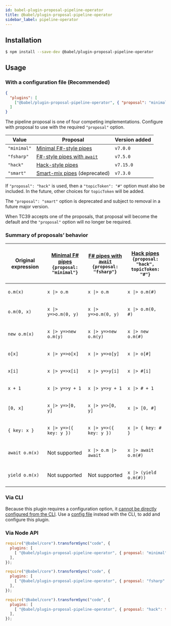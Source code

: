```yaml
---
id: babel-plugin-proposal-pipeline-operator
title: @babel/plugin-proposal-pipeline-operator
sidebar_label: pipeline-operator
---
```


## Installation

```sh
$ npm install --save-dev @babel/plugin-proposal-pipeline-operator
```

## Usage

### With a configuration file (Recommended)

```json
{
  "plugins": [
    ["@babel/plugin-proposal-pipeline-operator", { "proposal": "minimal" }]
  ]
}
```

The pipeline proposal is one of four competing implementations. Configure with proposal to use with the required `"proposal"` option.

| Value | Proposal | Version added |
| ----- | -------- | ------------- |
| `"minimal"` | [Minimal F#-style pipes](https://github.com/tc39/proposal-pipeline-operator/) | `v7.0.0`
| `"fsharp"` | [F#-style pipes with `await`](https://github.com/valtech-nyc/proposal-fsharp-pipelines) | `v7.5.0`
| `"hack"` | [Hack-style pipes](https://github.com/js-choi/proposal-hack-pipes) | `v7.15.0`
| `"smart"` | [Smart-mix pipes](https://github.com/js-choi/proposal-smart-pipelines) (deprecated) | `v7.3.0`

If `"proposal": "hack"` is used, then a `"topicToken": "#"` option must also be included. In the future, other choices for `topicToken` will be added.

The `"proposal": "smart"` option is deprecated and subject to removal in a future major version.

When TC39 accepts one of the proposals, that proposal will become the default and the `"proposal"` option will no longer be required.

### Summary of proposals’ behavior

<table>
<thead>
<tr>
<th>Original expression</th>
<th>

[Minimal F# pipes](https://github.com/tc39/proposal-pipeline-operator/)<br>`{proposal: "minimal"}`

</th>
<th>

[F# pipes with `await`](https://github.com/valtech-nyc/proposal-fsharp-pipelines/)<br>`{proposal: "fsharp"}`

</th>
<th>

[Hack pipes](https://github.com/js-choi/proposal-hack-pipes/)<br>`{proposal: "hack",`<br>`topicToken: "#"}`

</th>
</tr>
</thead>
<tbody>
<tr>
<td>

`o.m(x)`

</td>
<td>

`x |> o.m`

</td>
<td>

`x |> o.m`

</td>
<td>

`x |> o.m(#)`

</td>
</tr>
<tr>
<td>

`o.m(0, x)`

</td>
<td>

`x |> y=>o.m(0, y)`

</td>
<td>

`x |> y=>o.m(0, y)`

</td>
<td>

`x |> o.m(0, #)`

</td>
</tr>
<tr>
<td>

`new o.m(x)`

</td>
<td>

`x |> y=>new o.m(y)`

</td>
<td>

`x |> y=>new o.m(y)`

</td>
<td>

`x |> new o.m(#)`

</td>
</tr>
<tr>
<td>

`o[x]`

</td>
<td>

`x |> y=>o[x]`

</td>
<td>

`x |> y=>o[y]`

</td>
<td>

`x |> o[#]`

</td>
</tr>
<tr>
<td>

`x[i]`

</td>
<td>

`x |> y=>x[i]`

</td>
<td>

`x |> y=>y[i]`

</td>
<td>

`x |> #[i]`

</td>
</tr>
<tr>
<td>

`x + 1`

</td>
<td>

`x |> y=>y + 1`

</td>
<td>

`x |> y=>y + 1`

</td>
<td>

`x |> # + 1`

</td>
</tr>
<tr>
<td>

`[0, x]`

</td>
<td>

`x |> y=>[0, y]`

</td>
<td>

`x |> y=>[0, y]`

</td>
<td>

`x |> [0, #]`

</td>
</tr>
<tr>
<td>

`{ key: x }`

</td>
<td>

`x |> y=>({ key: y })`

</td>
<td>

`x |> y=>({ key: y })`

</td>
<td>

`x |> { key: # }`

</td>
</tr>
<tr>
<td>

`await o.m(x)`

</td>
<td>Not supported</td>
<td>

`x |> o.m |> await`

</td>
<td>

`x |> await o.m(#)`

</td>
</tr>
<tr>
<td>

`yield o.m(x)`

</td>
<td>Not supported</td>
<td>Not supported</td>
<td>

`x |> (yield o.m(#))`

</td>
</tr>
</tbody>
</table>

### Via CLI

Because this plugin requires a configuration option, it [cannot be directly configured from the CLI](https://github.com/babel/babel/issues/4161). Use a [config file](/docs/en/config-files) instead with the CLI, to add and configure this plugin.

### Via Node API

```javascript
require("@babel/core").transformSync("code", {
  plugins: [
    [ "@babel/plugin-proposal-pipeline-operator", { proposal: "minimal" } ],
  ],
});
```

```javascript
require("@babel/core").transformSync("code", {
  plugins: [
    [ "@babel/plugin-proposal-pipeline-operator", { proposal: "fsharp" } ],
  ],
});
```

```javascript
require("@babel/core").transformSync("code", {
  plugins: [
    [ "@babel/plugin-proposal-pipeline-operator", { proposal: "hack": topicToken: "%" } ],
  ],
});
```
